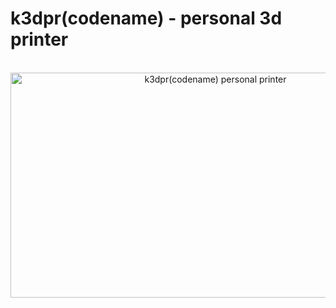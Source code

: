 # k3dpr(codename) - personal 3d printer
<br />
<div align="center">
<a href="http://www.youtube.com/watch?feature=player_embedded&v=c9imkmnhGjs" target="_blank">
<img src="http://img.youtube.com/vi/c9imkmnhGjs/0.jpg" alt="k3dpr(codename) personal printer" width="640" height="360" border="0" /></a>
</div>

